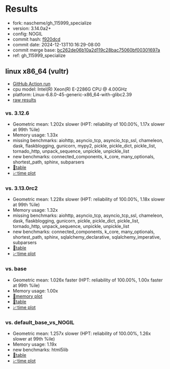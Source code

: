 # Results

- fork: nascheme/gh_115999_specialize
- version: 3.14.0a2+
- config: NOGIL
- commit hash: [f920dcd](https://github.com/nascheme/cpython/commit/f920dcd)
- commit date: 2024-12-13T10:16:29-08:00
- commit merge base: [bc262de06b10a2d119c28bac75060bf00301697a](https://github.com/python/cpython/commit/bc262de06b10a2d119c28bac75060bf00301697a)
- ref: gh_115999_specialize

## linux x86_64 (vultr)

- [GitHub Action run](https://github.com/facebookexperimental/free-threading-benchmarking/actions/runs/12321346915)
- cpu model: Intel(R) Xeon(R) E-2286G CPU @ 4.00GHz
- platform: Linux-6.8.0-45-generic-x86_64-with-glibc2.39
- [raw results](bm-20241213-vultr-x86_64-nascheme-gh_115999_specialize-3.14.0a2%2B-f920dcd.json)

### vs. 3.12.6

- Geometric mean: 1.202x slower (HPT: reliability of 100.00%, 1.17x slower at 99th %ile)
- Memory usage: 1.33x
- missing benchmarks: aiohttp, asyncio_tcp, asyncio_tcp_ssl, chameleon, dask, flaskblogging, gunicorn, mypy2, pickle, pickle_dict, pickle_list, tornado_http, unpack_sequence, unpickle, unpickle_list
- new benchmarks: connected_components, k_core, many_optionals, shortest_path, sphinx, subparsers
- [📄table](bm-20241213-vultr-x86_64-nascheme-gh_115999_specialize-3.14.0a2%2B-f920dcd-vs-3.12.6.md)
- [📈time plot](bm-20241213-vultr-x86_64-nascheme-gh_115999_specialize-3.14.0a2%2B-f920dcd-vs-3.12.6.svg)

### vs. 3.13.0rc2

- Geometric mean: 1.228x slower (HPT: reliability of 100.00%, 1.18x slower at 99th %ile)
- Memory usage: 1.32x
- missing benchmarks: aiohttp, asyncio_tcp, asyncio_tcp_ssl, chameleon, dask, flaskblogging, gunicorn, pickle, pickle_dict, pickle_list, tornado_http, unpack_sequence, unpickle, unpickle_list
- new benchmarks: connected_components, k_core, many_optionals, shortest_path, sphinx, sqlalchemy_declarative, sqlalchemy_imperative, subparsers
- [📄table](bm-20241213-vultr-x86_64-nascheme-gh_115999_specialize-3.14.0a2%2B-f920dcd-vs-3.13.0rc2.md)
- [📈time plot](bm-20241213-vultr-x86_64-nascheme-gh_115999_specialize-3.14.0a2%2B-f920dcd-vs-3.13.0rc2.svg)

### vs. base

- Geometric mean: 1.026x faster (HPT: reliability of 100.00%, 1.00x faster at 99th %ile)
- Memory usage: 1.00x
- [🧠memory plot](bm-20241213-vultr-x86_64-nascheme-gh_115999_specialize-3.14.0a2%2B-f920dcd-vs-base-mem.svg)
- [📄table](bm-20241213-vultr-x86_64-nascheme-gh_115999_specialize-3.14.0a2%2B-f920dcd-vs-base.md)
- [📈time plot](bm-20241213-vultr-x86_64-nascheme-gh_115999_specialize-3.14.0a2%2B-f920dcd-vs-base.svg)

### vs. default_base_vs_NOGIL

- Geometric mean: 1.257x slower (HPT: reliability of 100.00%, 1.26x slower at 99th %ile)
- Memory usage: 1.19x
- new benchmarks: html5lib
- [📄table](bm-20241213-vultr-x86_64-nascheme-gh_115999_specialize-3.14.0a2%2B-f920dcd-vs-default_base_vs_NOGIL.md)
- [📈time plot](bm-20241213-vultr-x86_64-nascheme-gh_115999_specialize-3.14.0a2%2B-f920dcd-vs-default_base_vs_NOGIL.svg)

